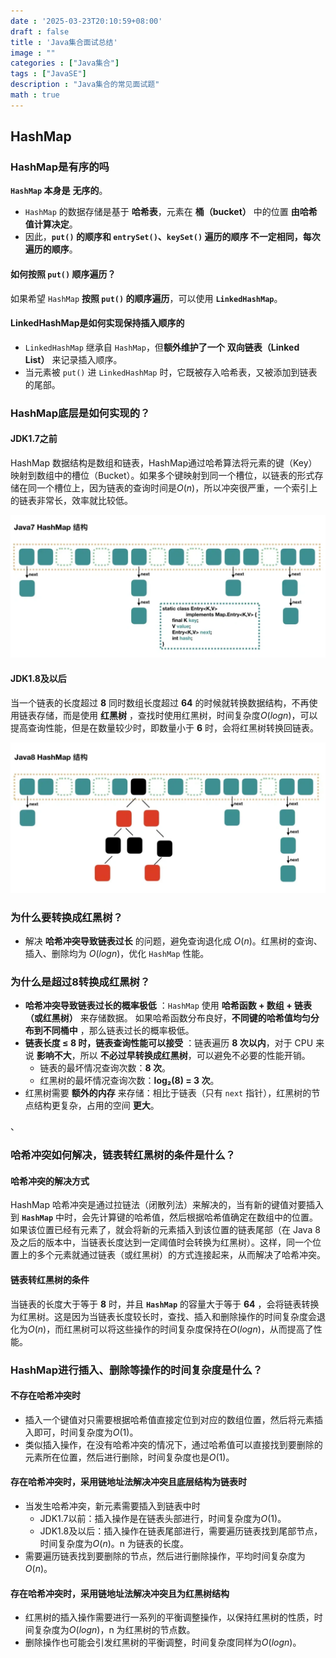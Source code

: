 ```yaml
---
date : '2025-03-23T20:10:59+08:00'
draft : false
title : 'Java集合面试总结'
image : ""
categories : ["Java集合"]
tags : ["JavaSE"]
description : "Java集合的常见面试题"
math : true
---
```

## HashMap

### HashMap是有序的吗

**`HashMap` 本身是** **无序的**。

- `HashMap` 的数据存储是基于 **哈希表**，元素在 **桶（bucket）** 中的位置 **由哈希值计算决定**。
- 因此，**`put()` 的顺序和 `entrySet()`、`keySet()` 遍历的顺序 不一定相同，每次遍历的顺序**。

#### 如何按照 `put()` 顺序遍历？

如果希望 `HashMap` **按照 `put()` 的顺序遍历**，可以使用 **`LinkedHashMap`**。

#### LinkedHashMap是如何实现保持插入顺序的

- `LinkedHashMap` 继承自 `HashMap`，但**额外维护了一个** **双向链表（Linked List）** 来记录插入顺序。
- 当元素被 `put()` 进 `LinkedHashMap` 时，它既被存入哈希表，又被添加到链表的尾部。



### HashMap底层是如何实现的？

#### JDK1.7之前

HashMap 数据结构是数组和链表，HashMap通过哈希算法将元素的键（Key）映射到数组中的槽位（Bucket）。如果多个键映射到同一个槽位，以链表的形式存储在同一个槽位上，因为链表的查询时间是$O(n)$，所以冲突很严重，一个索引上的链表非常长，效率就比较低。

![HashMap结构(JDK1.7以前)](640.png)

#### JDK1.8及以后

当一个链表的长度超过 **8** 同时数组长度超过 **64** 的时候就转换数据结构，不再使用链表存储，而是使用 **红黑树** ，查找时使用红黑树，时间复杂度$O(log n)$，可以提高查询性能，但是在数量较少时，即数量小于 **6** 时，会将红黑树转换回链表。

![HashMap结构(JDK 1.8及以后)](740.png)

### 为什么要转换成红黑树？

- 解决 **哈希冲突导致链表过长** 的问题，避免查询退化成 $O(n)$。红黑树的查询、插入、删除均为 $O(log n)$，优化 `HashMap` 性能。

### 为什么是超过8转换成红黑树？

- **哈希冲突导致链表过长的概率极低** ：`HashMap` 使用 **哈希函数 + 数组 + 链表（或红黑树）** 来存储数据。 如果哈希函数分布良好，**不同键的哈希值均匀分布到不同桶中** ，那么链表过长的概率极低。
- **链表长度 ≤ 8 时，链表查询性能可以接受** ：链表遍历 **8 次以内**，对于 CPU 来说 **影响不大**，所以 **不必过早转换成红黑树**，可以避免不必要的性能开销。
  - 链表的最坏情况查询次数：**8 次**。
  - 红黑树的最坏情况查询次数：**log₂(8) = 3 次**。
- 红黑树需要 **额外的内存** 来存储：相比于链表（只有 `next` 指针），红黑树的节点结构更复杂，占用的空间 **更大**。

、

### 哈希冲突如何解决，链表转红黑树的条件是什么？

#### 哈希冲突的解决方式

HashMap 哈希冲突是通过拉链法（闭散列法）来解决的，当有新的键值对要插入到 **`HashMap`** 中时，会先计算键的哈希值，然后根据哈希值确定在数组中的位置。如果该位置已经有元素了，就会将新的元素插入到该位置的链表尾部（在 Java 8 及之后的版本中，当链表长度达到一定阈值时会转换为红黑树）。这样，同一个位置上的多个元素就通过链表（或红黑树）的方式连接起来，从而解决了哈希冲突。

#### 链表转红黑树的条件

当链表的长度大于等于 **8** 时，并且 **`HashMap`** 的容量大于等于 **64** ，会将链表转换为红黑树。这是因为当链表长度较长时，查找、插入和删除操作的时间复杂度会退化为$O(n)$，而红黑树可以将这些操作的时间复杂度保持在$O(logn)$，从而提高了性能。

### HashMap进行插入、删除等操作的时间复杂度是什么？

#### 不存在哈希冲突时

- 插入一个键值对只需要根据哈希值直接定位到对应的数组位置，然后将元素插入即可，时间复杂度为$O(1)$。
- 类似插入操作，在没有哈希冲突的情况下，通过哈希值可以直接找到要删除的元素所在位置，然后进行删除，时间复杂度也是$O(1)$。

#### 存在哈希冲突时，采用链地址法解决冲突且底层结构为链表时

- 当发生哈希冲突，新元素需要插入到链表中时
  - JDK1.7以前：插入操作是在链表头部进行，时间复杂度为$O(1)$。
  - JDK1.8及以后：插入操作在链表尾部进行，需要遍历链表找到尾部节点，时间复杂度为$O(n)$。n 为链表的长度。
- 需要遍历链表找到要删除的节点，然后进行删除操作，平均时间复杂度为$O(n)$。

#### 存在哈希冲突时，采用链地址法解决冲突且为红黑树结构

- 红黑树的插入操作需要进行一系列的平衡调整操作，以保持红黑树的性质，时间复杂度为$O(logn)$，n 为红黑树的节点数。
- 删除操作也可能会引发红黑树的平衡调整，时间复杂度同样为$O(logn)$。